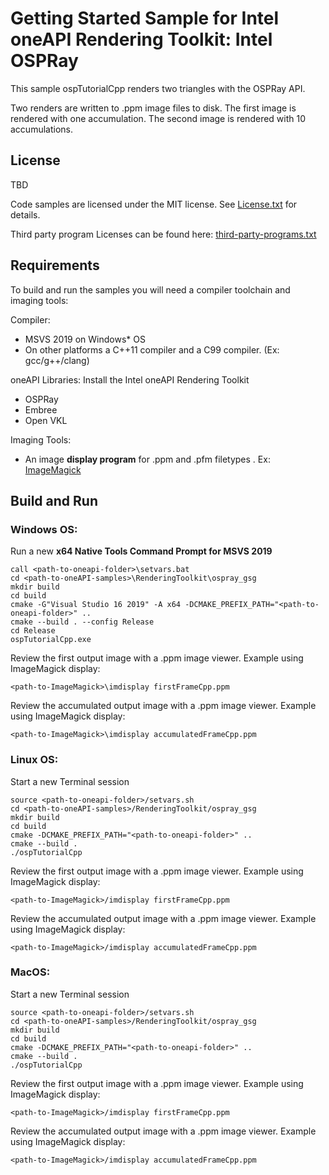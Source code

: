 # Getting Started Sample for Intel oneAPI Rendering Toolkit: Intel OSPRay

This sample ospTutorialCpp renders two triangles with the OSPRay API.

Two renders are written to .ppm image files to disk. The first image is rendered with one accumulation. The second image is rendered with 10 accumulations.


## License

TBD

Code samples are licensed under the MIT license. See
[License.txt](https://github.com/oneapi-src/oneAPI-samples/blob/master/License.txt) for details.

Third party program Licenses can be found here: [third-party-programs.txt](https://github.com/oneapi-src/oneAPI-samples/blob/master/third-party-programs.txt)

## Requirements

To build and run the samples you will need a compiler toolchain and imaging tools:

Compiler:
- MSVS 2019 on Windows* OS
- On other platforms a C++11 compiler and a C99 compiler. (Ex: gcc/g++/clang)

oneAPI Libraries:
Install the Intel oneAPI Rendering Toolkit
- OSPRay
- Embree
- Open VKL

Imaging Tools:
- An image **display program** for .ppm and .pfm filetypes . Ex: [ImageMagick](https://www.imagemagick.org/)


## Build and Run

### Windows OS:

Run a new **x64 Native Tools Command Prompt for MSVS 2019**

```
call <path-to-oneapi-folder>\setvars.bat
cd <path-to-oneAPI-samples>\RenderingToolkit\ospray_gsg
mkdir build
cd build
cmake -G"Visual Studio 16 2019" -A x64 -DCMAKE_PREFIX_PATH="<path-to-oneapi-folder>" ..
cmake --build . --config Release
cd Release
ospTutorialCpp.exe
```

Review the first output image with a .ppm image viewer. Example using ImageMagick display:
```
<path-to-ImageMagick>\imdisplay firstFrameCpp.ppm
```

Review the accumulated output image with a .ppm image viewer. Example using ImageMagick display:
```
<path-to-ImageMagick>\imdisplay accumulatedFrameCpp.ppm
```


### Linux OS:

Start a new Terminal session
```
source <path-to-oneapi-folder>/setvars.sh
cd <path-to-oneAPI-samples>/RenderingToolkit/ospray_gsg
mkdir build
cd build
cmake -DCMAKE_PREFIX_PATH="<path-to-oneapi-folder>" ..
cmake --build .
./ospTutorialCpp
```

Review the first output image with a .ppm image viewer. Example using ImageMagick display:
```
<path-to-ImageMagick>/imdisplay firstFrameCpp.ppm
```

Review the accumulated output image with a .ppm image viewer. Example using ImageMagick display:
```
<path-to-ImageMagick>/imdisplay accumulatedFrameCpp.ppm
```


### MacOS:

Start a new Terminal session

```
source <path-to-oneapi-folder>/setvars.sh
cd <path-to-oneAPI-samples>/RenderingToolkit/ospray_gsg
mkdir build
cd build
cmake -DCMAKE_PREFIX_PATH="<path-to-oneapi-folder>" ..
cmake --build .
./ospTutorialCpp
```

Review the first output image with a .ppm image viewer. Example using ImageMagick display:
```
<path-to-ImageMagick>/imdisplay firstFrameCpp.ppm
```

Review the accumulated output image with a .ppm image viewer. Example using ImageMagick display:
```
<path-to-ImageMagick>/imdisplay accumulatedFrameCpp.ppm
```






